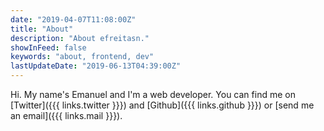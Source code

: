 ```yaml
---
date: "2019-04-07T11:08:00Z"
title: "About"
description: "About efreitasn."
showInFeed: false
keywords: "about, frontend, dev"
lastUpdateDate: "2019-06-13T04:39:00Z"
---
```

Hi. My name's Emanuel and I'm a web developer.
You can find me on [Twitter]({{{ links.twitter }}}) and [Github]({{{ links.github }}}) or [send me an email]({{{ links.mail }}}).
